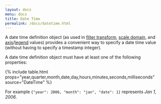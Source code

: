 ```yaml
---
layout: docs
menu: docs
title: Date Time
permalink: /docs/datetime.html
---
```


A date time definition object (as used in [filter transform](filter.html), [scale domain](scale.html#domain), and [axis](axis.html#ticks)/[legend](legend.html#properties) values) provides a convenient way to specify a date time value (without having to specify a timestamp integer).

A date time definition object must have at least one of the following properties:

{% include table.html props="year,quarter,month,date,day,hours,minutes,seconds,milliseconds" source="DateTime" %}

For example `{"year": 2006, "month": "jan", "date": 1}` represents _Jan 1, 2006_.
